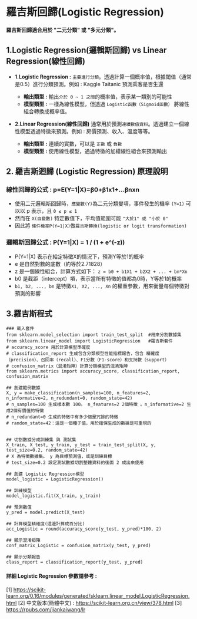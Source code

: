 # 羅吉斯回歸(Logistic Regression)
#### 羅吉斯回歸適合用於 "二元分類" 或 "多元分類"。
## 1.Logistic Regression(邏輯斯回歸) vs Linear Regression(線性回歸)
  * **1.Logistic Regression :** ```主要進行分類```。透過計算一個概率值，根據閾值（通常是0.5）進行分類預測。例如 : Kaggle Taitanic 預測乘客是否生還
    * **輸出類型 :** 輸出```介於 0 ~ 1 之間```的概率值，表示某一類別的可能性
    * **模型類型 :** 一樣為線性模型，但透過 ```Logistic函數（Sigmoid函數）``` 將線性組合轉換成概率值。

  * **2.Linear Regression(線性回歸)** 通常用於預測```連續數值資料```。透過建立一個線性模型透過特徵來預測。例如 : 房價預測、收入、溫度等等。
    * **輸出類型 :** 連續的實數，可以是 ```正數``` 或 ```負數```
    * **模型類型 :** 使用線性模型，通過特徵的加權線性組合來預測輸出
 
## 2. 羅吉斯迴歸 (Logistic Regression) 原理說明
### 線性回歸的公式 : p=E(Y=1|X)=β0+β1x1+...βnxn
  * 使用二元邏輯斯回歸時，```應變數(Y)```為二元分類變項，事件發生的機率 ```(Y=1)``` 可以以 p 表示，且 ```0 ≤ p ≤ 1```
  * 然而在 ```X(自變數)``` 特定數值下，平均值範圍可能 ```"大於1" 或 "小於 0"```
  * 因此將 ```條件機率P(Y=1|X)```做```羅吉斯轉換(logistic or logit transformation)```

### 邏輯斯回歸公式 : P(Y=1|X) = 1 / (1 + e^(-z))
  * P(Y=1|X) 表示在給定特徵X的情況下，預測Y等於1的概率
  * e 是自然對數的底數（約等於2.71828）
  * z 是一個線性組合，計算方式如下： ```z = b0 + b1X1 + b2X2 + ... + bn*Xn```
  * b0 是截距（intercept）項，表示當所有特徵的值都為0時，Y等於1的概率
  * ```b1, b2, ..., bn``` 是特徵```X1, X2, ..., Xn``` 的權重參數，用來衡量每個特徵對預測的影響

## 3.羅吉斯程式
```
### 載入套件
from sklearn.model_selection import train_test_split  #用來分割數據集
from sklearn.linear_model import LogisticRegression   #羅吉斯套件
# accuracy_score 用於計算模型準確度
# classification_report 生成包含分類模型性能指標報告，包含 精確度（precision）、召回率（recall）、F1分數（F1-score）和支持數（support）
# confusion_matrix（混淆矩陣）計算分類模型的混淆矩陣
from sklearn.metrics import accuracy_score, classification_report, confusion_matrix

## 創建範例數據
X, y = make_classification(n_samples=100, n_features=2, n_informative=2, n_redundant=0, random_state=42)
# n_samples=100 生成樣本數 100。 n_features=2 2個特徵 。n_informative=2 生成2個有價值的特徵
# n_redundant=0 生成的特徵中有多少個是冗餘的特徵
# random_state=42：這是一個種子值，用於確保生成的數據是可重現的


## 切割數據分成訓練集 與 測試集
X_train, X_test, y_train, y_test = train_test_split(X, y, test_size=0.2, random_state=42)
# X 為特徵數據集。 y 為目標預測值，或是訓練目標
# test_size=0.2 設定測試數據切割整體資料的後面 2 成出來使用

## 創建 Logistic Regression模型
model_logistic = LogisticRegression()

## 訓練模型
model_logistic.fit(X_train, y_train)

## 預測數值
y_pred = model.predict(X_test)

## 計算模型精確度(這邊計算成百分比)
acc_Logistic = round(accuracy_score(y_test, y_pred)*100, 2)

## 顯示混淆矩陣
conf_matrix_Logistic = confusion_matrix(y_test, y_pred)

## 顯示分類報告
class_report = classification_report(y_test, y_pred)
```

#### 詳細 Logistic Regression 參數請參考 :
[1] https://scikit-learn.org/0.16/modules/generated/sklearn.linear_model.LogisticRegression.html
[2] 中文版本(簡體中文) : https://scikit-learn.org.cn/view/378.html
[3] https://rpubs.com/jiankaiwang/lr
